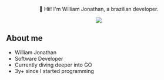 <p align="center">
👋 Hii! I'm William Jonathan, a brazilian developer.
</p>


<p align="center">
    <a href="https://www.linkedin.com/in/williamjonathansb/">
    <img src="https://img.shields.io/badge/LinkedIn-307cc5?style=for-the-badge&logo=linkedin&logoColor=white"/>
    </a>
</p>


## **About me**
* William Jonathan
* Software Developer
* Currently diving deeper into GO
* 3y+ since I started programming
